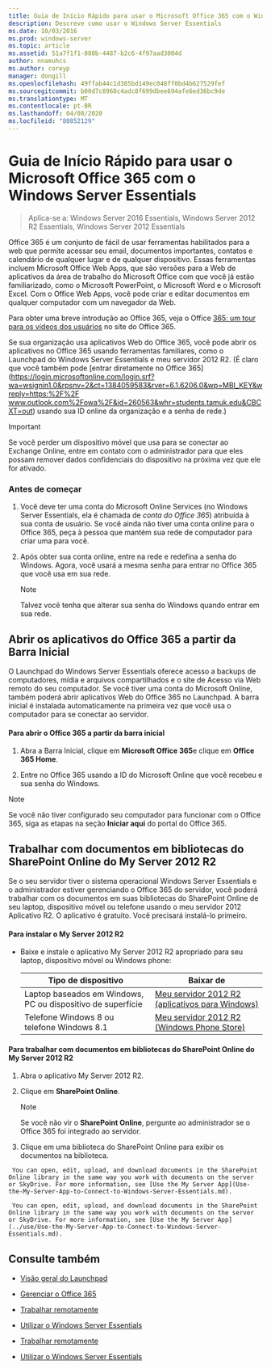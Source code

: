 ```yaml
---
title: Guia de Início Rápido para usar o Microsoft Office 365 com o Windows Server Essentials
description: Descreve como usar o Windows Server Essentials
ms.date: 10/03/2016
ms.prod: windows-server
ms.topic: article
ms.assetid: 51a7f1f1-088b-4487-b2c6-4f97aad3004d
author: nnamuhcs
ms.author: coreyp
manager: dongill
ms.openlocfilehash: 49ffab44c1d385bd149ec048ff0bd4b627529fef
ms.sourcegitcommit: b00d7c8968c4adc8f699dbee694afe6ed36bc9de
ms.translationtype: MT
ms.contentlocale: pt-BR
ms.lasthandoff: 04/08/2020
ms.locfileid: "80852129"
---
```

# <a name="quick-start-guide-to-using-microsoft-office-365-with-windows-server-essentials"></a>Guia de Início Rápido para usar o Microsoft Office 365 com o Windows Server Essentials

>Aplica-se a: Windows Server 2016 Essentials, Windows Server 2012 R2 Essentials, Windows Server 2012 Essentials

 Office 365 é um conjunto de fácil de usar ferramentas habilitados para a web que permite acessar seu email, documentos importantes, contatos e calendário de qualquer lugar e de qualquer dispositivo. Essas ferramentas incluem Microsoft Office Web Apps, que são versões para a Web de aplicativos da área de trabalho do Microsoft Office com que você já estão familiarizado, como o Microsoft PowerPoint, o Microsoft Word e o Microsoft Excel. Com o Office Web Apps, você pode criar e editar documentos em qualquer computador com um navegador da Web.  

 Para obter uma breve introdução ao Office 365, veja o Office [365: um tour para os vídeos dos usuários](https://onlinehelp.microsoft.com/office365-smallbusinesses/hh534379.aspx) no site do Office 365.  

 Se sua organização usa aplicativos Web do Office 365, você pode abrir os aplicativos no Office 365 usando ferramentas familiares, como o Launchpad do Windows Server Essentials e meu servidor 2012 R2. (É claro que você também pode [entrar diretamente no Office 365](https://login.microsoftonline.com/login.srf?wa=wsignin1.0&rpsnv=2&ct=1384059583&rver=6.1.6206.0&wp=MBI_KEY&wreply=https:%2F%2F www.outlook.com%2Fowa%2F&id=260563&whr=students.tamuk.edu&CBCXT=out) usando sua ID online da organização e a senha de rede.)  

> [!IMPORTANT]
>  Se você perder um dispositivo móvel que usa para se conectar ao Exchange Online, entre em contato com o administrador para que eles possam remover dados confidenciais do dispositivo na próxima vez que ele for ativado.  

### <a name="before-you-begin"></a>Antes de começar  

1.  Você deve ter uma conta do Microsoft Online Services (no Windows Server Essentials, ela é chamada de *conta do Office 365*) atribuída à sua conta de usuário. Se você ainda não tiver uma conta online para o Office 365, peça à pessoa que mantém sua rede de computador para criar uma para você.  

2.  Após obter sua conta online, entre na rede e redefina a senha do Windows. Agora, você usará a mesma senha para entrar no Office 365 que você usa em sua rede.  

    > [!NOTE]
    >  Talvez você tenha que alterar sua senha do Windows quando entrar em sua rede.  

## <a name="open-office-365-apps-from-the-launchpad"></a>Abrir os aplicativos do Office 365 a partir da Barra Inicial  
 O Launchpad do Windows Server Essentials oferece acesso a backups de computadores, mídia e arquivos compartilhados e o site de Acesso via Web remoto do seu computador. Se você tiver uma conta do Microsoft Online, também poderá abrir aplicativos Web do Office 365 no Launchpad. A barra inicial é instalada automaticamente na primeira vez que você usa o computador para se conectar ao servidor.  

#### <a name="to-open-office-365-from-the-launchpad"></a>Para abrir o Office 365 a partir da barra inicial  

1.  Abra a Barra Inicial, clique em **Microsoft Office 365**e clique em **Office 365 Home**.  

2.  Entre no Office 365 usando a ID do Microsoft Online que você recebeu e sua senha do Windows.  

> [!NOTE]
>  Se você não tiver configurado seu computador para funcionar com o Office 365, siga as etapas na seção **Iniciar aqui** do portal do Office 365.  

## <a name="work-with-documents-in-your-sharepoint-online-libraries-from-my-server-2012-r2"></a>Trabalhar com documentos em bibliotecas do SharePoint Online do My Server 2012 R2  
 Se o seu servidor tiver o sistema operacional Windows Server Essentials e o administrador estiver gerenciando o Office 365 do servidor, você poderá trabalhar com os documentos em suas bibliotecas do SharePoint Online de seu laptop, dispositivo móvel ou telefone usando o meu servidor 2012 Aplicativo R2. O aplicativo é gratuito. Você precisará instalá-lo primeiro.  

#### <a name="to-install-my-server-2012-r2"></a>Para instalar o My Server 2012 R2  

-   Baixe e instale o aplicativo My Server 2012 R2 apropriado para seu laptop, dispositivo móvel ou Windows phone:  

    |Tipo de dispositivo|Baixar de|  
    |-----------------|-------------------|  
    |Laptop baseados em Windows, PC ou dispositivo de superfície|[Meu servidor 2012 R2 (aplicativos para Windows)](https://apps.microsoft.com/windows/app/my-server-2012-r2/67e86695-bda3-4f32-96c4-2e20e56f1cf3)|  
    | Telefone Windows 8 ou telefone Windows 8.1|[Meu servidor 2012 R2 (Windows Phone Store)](http://www.windowsphone.com/store/app/my-server-2012-r2/44f596b5-0477-4096-b96e-ddd6ef64ad6b)|  

#### <a name="to-work-with-documents-in-sharepoint-online-libraries-from-my-server-2012-r2"></a>Para trabalhar com documentos em bibliotecas do SharePoint Online do My Server 2012 R2  

1.  Abra o aplicativo My Server 2012 R2.  

2.  Clique em **SharePoint Online**.  

    > [!NOTE]
    >  Se você não vir o **SharePoint Online**, pergunte ao administrador se o Office 365 foi integrado ao servidor.  

3.  Clique em uma biblioteca do SharePoint Online para exibir os documentos na biblioteca.  


~~~
 You can open, edit, upload, and download documents in the SharePoint Online library in the same way you work with documents on the server or SkyDrive. For more information, see [Use the My Server App](Use-the-My-Server-App-to-Connect-to-Windows-Server-Essentials.md).  

 You can open, edit, upload, and download documents in the SharePoint Online library in the same way you work with documents on the server or SkyDrive. For more information, see [Use the My Server App](../use/Use-the-My-Server-App-to-Connect-to-Windows-Server-Essentials.md).  
~~~


## <a name="see-also"></a>Consulte também  

-   [Visão geral do Launchpad](../manage/Overview-of-the-Launchpad-in-Windows-Server-Essentials.md)  

-   [Gerenciar o Office 365](../manage/Manage-Office-365-in-Windows-Server-Essentials.md)  


-   [Trabalhar remotamente](Work-Remotely-in-Windows-Server-Essentials.md)  

-   [Utilizar o Windows Server Essentials](Use-Windows-Server-Essentials.md)

-   [Trabalhar remotamente](../use/Work-Remotely-in-Windows-Server-Essentials.md)  

-   [Utilizar o Windows Server Essentials](../use/Use-Windows-Server-Essentials.md)

